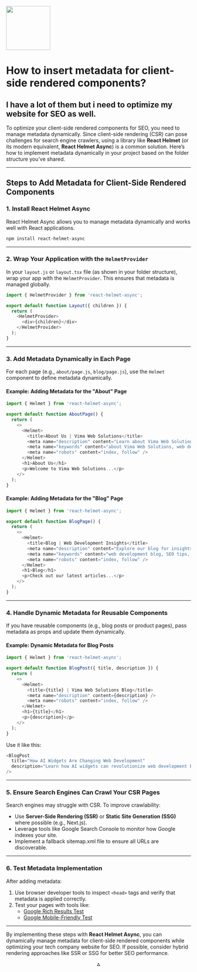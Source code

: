 <img src="https://r2cdn.perplexity.ai/pplx-full-logo-primary-dark%402x.png" class="logo" width="120"/>

# How to insert metadata for client-side rendered components?

I have a lot of them but i need to optimize my website for SEO as well.
---
To optimize your client-side rendered components for SEO, you need to manage metadata dynamically. Since client-side rendering (CSR) can pose challenges for search engine crawlers, using a library like **React Helmet** (or its modern equivalent, **React Helmet Async**) is a common solution. Here’s how to implement metadata dynamically in your project based on the folder structure you’ve shared.

---

## **Steps to Add Metadata for Client-Side Rendered Components**

### **1. Install React Helmet Async**

React Helmet Async allows you to manage metadata dynamically and works well with React applications.

```bash
npm install react-helmet-async
```

---

### **2. Wrap Your Application with the `HelmetProvider`**

In your `layout.js` or `layout.tsx` file (as shown in your folder structure), wrap your app with the `HelmetProvider`. This ensures that metadata is managed globally.

```javascript
import { HelmetProvider } from 'react-helmet-async';

export default function Layout({ children }) {
  return (
    <HelmetProvider>
      <div>{children}</div>
    </HelmetProvider>
  );
}
```

---

### **3. Add Metadata Dynamically in Each Page**

For each page (e.g., `about/page.js`, `blog/page.js`), use the `Helmet` component to define metadata dynamically.

#### Example: Adding Metadata for the "About" Page

```javascript
import { Helmet } from 'react-helmet-async';

export default function AboutPage() {
  return (
    <>
      <Helmet>
        <title>About Us | Vima Web Solutions</title>
        <meta name="description" content="Learn about Vima Web Solutions – experts in web development, AI integration, and multilingual solutions." />
        <meta name="keywords" content="about Vima Web Solutions, web development, AI integration, multilingual solutions" />
        <meta name="robots" content="index, follow" />
      </Helmet>
      <h1>About Us</h1>
      <p>Welcome to Vima Web Solutions...</p>
    </>
  );
}
```


#### Example: Adding Metadata for the "Blog" Page

```javascript
import { Helmet } from 'react-helmet-async';

export default function BlogPage() {
  return (
    <>
      <Helmet>
        <title>Blog | Web Development Insights</title>
        <meta name="description" content="Explore our blog for insights on web development, clean design trends, SEO tips, and AI innovations." />
        <meta name="keywords" content="web development blog, SEO tips, clean design trends, AI widgets" />
        <meta name="robots" content="index, follow" />
      </Helmet>
      <h1>Blog</h1>
      <p>Check out our latest articles...</p>
    </>
  );
}
```

---

### **4. Handle Dynamic Metadata for Reusable Components**

If you have reusable components (e.g., blog posts or product pages), pass metadata as props and update them dynamically.

#### Example: Dynamic Metadata for Blog Posts

```javascript
import { Helmet } from 'react-helmet-async';

export default function BlogPost({ title, description }) {
  return (
    <>
      <Helmet>
        <title>{title} | Vima Web Solutions Blog</title>
        <meta name="description" content={description} />
        <meta name="robots" content="index, follow" />
      </Helmet>
      <h1>{title}</h1>
      <p>{description}</p>
    </>
  );
}
```

Use it like this:

```javascript
<BlogPost 
  title="How AI Widgets Are Changing Web Development"
  description="Learn how AI widgets can revolutionize web development by enhancing user experience and automating tasks."
/>
```

---

### **5. Ensure Search Engines Can Crawl Your CSR Pages**

Search engines may struggle with CSR. To improve crawlability:

- Use **Server-Side Rendering (SSR)** or **Static Site Generation (SSG)** where possible (e.g., Next.js).
- Leverage tools like Google Search Console to monitor how Google indexes your site.
- Implement a fallback sitemap.xml file to ensure all URLs are discoverable.

---

### **6. Test Metadata Implementation**

After adding metadata:

1. Use browser developer tools to inspect `<head>` tags and verify that metadata is applied correctly.
2. Test your pages with tools like:
    - [Google Rich Results Test](https://search.google.com/test/rich-results)
    - [Google Mobile-Friendly Test](https://search.google.com/test/mobile-friendly)

---

By implementing these steps with **React Helmet Async**, you can dynamically manage metadata for client-side rendered components while optimizing your tech company website for SEO. If possible, consider hybrid rendering approaches like SSR or SSG for better SEO performance.

<div style="text-align: center">⁂</div>

[^1]: https://pplx-res.cloudinary.com/image/upload/v1740077233/user_uploads/RKtGxWJXJOEfTfo/Screenshot-2025-02-20-at-21.47.09.jpg

